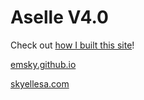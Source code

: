 # Aselle V4.0

Check out [how I built this site](skyellesa.com/colophon)!

[emsky.github.io](emsky.github.io)

[skyellesa.com](skyellesa.com)
